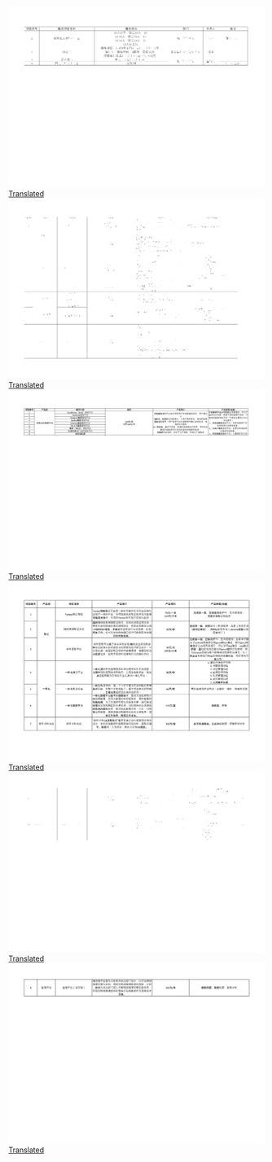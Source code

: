 <img src='aedc6a39-7862-4bbc-99e7-780ab3980282_1_0.png'><a href='aedc6a39-7862-4bbc-99e7-780ab3980282_1_0.png.en.txt'>Translated</a><br><img src='aedc6a39-7862-4bbc-99e7-780ab3980282_2_0.png'><a href='aedc6a39-7862-4bbc-99e7-780ab3980282_2_0.png.en.txt'>Translated</a><br><img src='aedc6a39-7862-4bbc-99e7-780ab3980282_3_0.png'><a href='aedc6a39-7862-4bbc-99e7-780ab3980282_3_0.png.en.txt'>Translated</a><br><img src='aedc6a39-7862-4bbc-99e7-780ab3980282_4_0.png'><a href='aedc6a39-7862-4bbc-99e7-780ab3980282_4_0.png.en.txt'>Translated</a><br><img src='aedc6a39-7862-4bbc-99e7-780ab3980282_2_1.png'><a href='aedc6a39-7862-4bbc-99e7-780ab3980282_2_1.png.en.txt'>Translated</a><br><img src='aedc6a39-7862-4bbc-99e7-780ab3980282_4_1.png'><a href='aedc6a39-7862-4bbc-99e7-780ab3980282_4_1.png.en.txt'>Translated</a><br>
